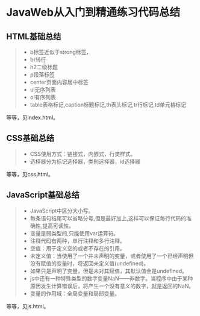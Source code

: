 # JavaWeb从入门到精通练习代码总结

## HTML基础总结

> * b标签近似于strong标签，
> *	br转行
> *	h2二级标题
> *	p段落标签
> *	center页面内容居中标签
> *	ul无序列表
> *	ol有序列表
> *	table表格标记,caption标题标记,th表头标记,tr行标记,td单元格标记

等等，见index.html。

## CSS基础总结

> * CSS使用方式：链接式，内嵌式，行类样式。
> * 选择器分为标记选择器，类别选择器，id选择器

等等，见css.html。

## JavaScript基础总结

> * JavaScript中区分大小写。
> * 每条语句结尾可以省略分号,但是最好加上,这样可以保证每行代码的准确性,提高可读性。
> * 变量是弱类型的,只能使用var运算符。
> * 注释代码有两种，单行注释和多行注释。
> * 空值：用于定义空的或者不存在的引用。
> * 未定义值：当使用了一个并未声明的变量，或者使用了一个已经声明但没有赋值的变量时，将返回未定义值(undefined)。
> * 如果只是声明了变量，但是未对其赋值，其默认值会是undefined。
> * js中还有一种特殊类型的数字变量NaN——非数字。当程序中由于某种原因发生计算错误后，将产生一个没有意义的数字，就是返回的NaN。
> * 变量的作用域：全局变量和局部变量。

等等，见js.html。
